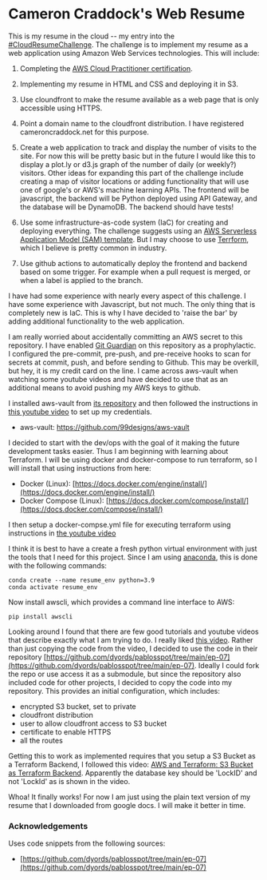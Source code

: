 # Cameron Craddock's Web Resume



This is my resume in the cloud -- my entry into the  [#CloudResumeChallenge](https://forrestbrazeal.com/2020/04/23/the-cloud-resume-challenge/). The challenge is to implement my resume as a web application using Amazon Web Services technologies. This will include:

1. Completing the [AWS Cloud Practitioner certification](https://aws.amazon.com/certification/certified-cloud-practitioner/).

1. Implementing my resume in HTML and CSS and deploying it in S3.

2. Use cloundfront to make the resume available as a web page that is only accessible using HTTPS.

3. Point a domain name to the cloudfront distribution. I have registered cameroncraddock.net for this purpose.

4. Create a web application to track and display the number of visits to the site. For now this will be pretty basic but in the future I would like this to display a plot.ly or d3.js graph of the number of daily (or weekly?) visitors. Other ideas for expanding this part of the challenge include creating a map of visitor locations or adding functionality that will use one of google's or AWS's machine learning APIs. The frontend will be javascript, the backend will be Python deployed using API Gateway, and the database will be DynamoDB. The backend should have tests!

1. Use some infrastructure-as-code system (IaC) for creating and deploying everything. The challenge suggests using an [AWS Serverless Application Model (SAM) template](https://aws.amazon.com/serverless/sam/). But I may choose to use [Terrform](https://www.terraform.io/), which I believe is pretty common in industry.

1. Use github actions to automatically deploy the frontend and backend based on some trigger. For example when a pull request is merged, or when a label is applied to the branch.

I have had some experience with nearly every aspect of this challenge. I have some experience with Javascript, but not much. The only thing that is completely new is IaC. This is why I have decided to 'raise the bar' by adding additional functionality to the web application.

I am really worried about accidentally committing an AWS secret to this repository. I have enabled [Git Guardian](https://dashboard.gitguardian.com/) on this repository as a prophylactic. I configured the pre-commit, pre-push, and pre-receive hooks to scan for secrets at commit, push, and before sending to Github. This may be overkill, but hey, it is my credit card on the line. I came across aws-vault when watching some youtube videos and have decided to use that as an additional means to avoid pushing my AWS keys to github.

I installed aws-vault from [its repository](https://github.com/99designs/aws-vault/releases/tag/v6.3.1) and then followed the instructions in [this youtube video](https://www.youtube.com/watch?v=qfOSaCFnYCk) to set up my credentials.
 - aws-vault: https://github.com/99designs/aws-vault


I decided to start with the dev/ops with the goal of it making the future development tasks easier. Thus I am beginning with learning about Terraform. I will be using docker and docker-compose to run terraform, so I will install that using instructions from here: 
 - Docker (Linux): [https://docs.docker.com/engine/install/](https://docs.docker.com/engine/install/)
 - Docker Compose (Linux): [https://docs.docker.com/compose/install/](https://docs.docker.com/compose/install/)

 I then setup a docker-compse.yml file for executing terraform using instructions in [the youtube video](https://www.youtube.com/watch?v=qfOSaCFnYCk)

I think it is best to have a create a fresh python virtual environment with just the tools that I need for this project. Since I am using [anaconda](https://www.anaconda.com/products/individual), this is done with the following commands:

    conda create --name resume_env python=3.9
    conda activate resume_env

Now install awscli, which provides a command line interface to AWS:
    
    pip install awscli

Looking around I found that there are few good tutorials and youtube videos that describe exactly what I am trying to do. I 
really liked [this video](https://www.youtube.com/watch?v=S-rZl9VYgnU). Rather than just copying the code from the video, I decided to use the code in their repository [https://github.com/dyords/pablosspot/tree/main/ep-07](https://github.com/dyords/pablosspot/tree/main/ep-07). Ideally I could fork the repo or use access it as a submodule, but since the repository also included code for other projects, I decided to copy the code into my repository. This provides an initial configuration, which includes:
- encrypted S3 bucket, set to private
- cloudfront distribution
- user to allow cloudfront access to S3 bucket
- certificate to enable HTTPS
- all the routes

Getting this to work as implemented requires that you setup a S3 Bucket as a Terraform Backend, I followed this video: [AWS and Terraform: S3 Bucket as Terraform Backend](https://www.youtube.com/watch?v=przZU7VBBGU). Apparently the database key should be 'LockID' and not 'LockId' as is shown in the video.

Whoa! It finally works! For now I am just using the plain text version of my resume that I downloaded from google docs. I will make it better in time.


### Acknowledgements
Uses code snippets from the following sources: 
- [https://github.com/dyords/pablosspot/tree/main/ep-07](https://github.com/dyords/pablosspot/tree/main/ep-07)






    










